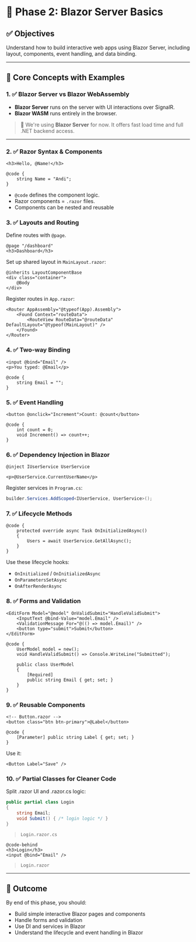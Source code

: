 # 🧱 Phase 2: Blazor Server Basics

## ✅ Objectives

Understand how to build interactive web apps using Blazor Server, including layout, components, event handling, and data binding.

---

## 🧠 Core Concepts with Examples

### 1. ✅ Blazor Server vs Blazor WebAssembly

- **Blazor Server** runs on the server with UI interactions over SignalR.
- **Blazor WASM** runs entirely in the browser.

> 🧠 We're using **Blazor Server** for now. It offers fast load time and full .NET backend access.

---

### 2. ✅ Razor Syntax & Components

```razor
<h3>Hello, @Name!</h3>

@code {
    string Name = "Andi";
}
```

- `@code` defines the component logic.
- Razor components = `.razor` files.
- Components can be nested and reusable

### 3. ✅ Layouts and Routing

Define routes with `@page`.

```razor
@page "/dashboard"
<h3>Dashboard</h3>
```

Set up shared layout in `MainLayout.razor`:

```razor
@inherits LayoutComponentBase
<div class="container">
    @Body
</div>
```

Register routes in `App.razor`:

```razor
<Router AppAssembly="@typeof(App).Assembly">
    <Found Context="routeData">
        <RouteView RouteData="@routeData" DefaultLayout="@typeof(MainLayout)" />
    </Found>
</Router>
```

### 4. ✅ Two-way Binding

```razor
<input @bind="Email" />
<p>You typed: @Email</p>

@code {
    string Email = "";
}
```

### 5. ✅ Event Handling

```razor
<button @onclick="Increment">Count: @count</button>

@code {
    int count = 0;
    void Increment() => count++;
}
```

### 6. ✅ Dependency Injection in Blazor

```razor
@inject IUserService UserService

<p>@UserService.CurrentUserName</p>
```

Register services in `Program.cs`:

```csharp
builder.Services.AddScoped<IUserService, UserService>();
```

### 7. ✅ Lifecycle Methods

```razor
@code {
    protected override async Task OnInitializedAsync()
    {
        Users = await UserService.GetAllAsync();
    }
}
```

Use these lifecycle hooks:

- `OnInitialized` / `OnInitializedAsync`
- `OnParametersSetAsync`
- `OnAfterRenderAsync`

### 8. ✅ Forms and Validation

```razor
<EditForm Model="@model" OnValidSubmit="HandleValidSubmit">
    <InputText @bind-Value="model.Email" />
    <ValidationMessage For="@(() => model.Email)" />
    <button type="submit">Submit</button>
</EditForm>

@code {
    UserModel model = new();
    void HandleValidSubmit() => Console.WriteLine("Submitted");

    public class UserModel
    {
        [Required]
        public string Email { get; set; }
    }
}
```

### 9. ✅ Reusable Components

```razor
<!-- Button.razor -->
<button class="btn btn-primary">@Label</button>

@code {
    [Parameter] public string Label { get; set; }
}
```

Use it:

```razor
<Button Label="Save" />
```

### 10. ✅ Partial Classes for Cleaner Code

Split .razor UI and .razor.cs logic:

```csharp
public partial class Login
{
    string Email;
    void Submit() { /* login logic */ }
}
```

> `Login.razor.cs`

```razor
@code-behind
<h3>Login</h3>
<input @bind="Email" />
```

> `Login.razor`

---

## 🏁 Outcome

By end of this phase, you should:

- Build simple interactive Blazor pages and components
- Handle forms and validation
- Use DI and services in Blazor
- Understand the lifecycle and event handling in Blazor
